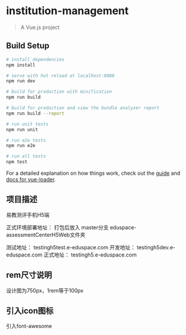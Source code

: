 # institution-management

> A Vue.js project

## Build Setup

``` bash
# install dependencies
npm install

# serve with hot reload at localhost:8080
npm run dev

# build for production with minification
npm run build

# build for production and view the bundle analyzer report
npm run build --report

# run unit tests
npm run unit

# run e2e tests
npm run e2e

# run all tests
npm test
```

For a detailed explanation on how things work, check out the [guide](http://vuejs-templates.github.io/webpack/) and [docs for vue-loader](http://vuejs.github.io/vue-loader).

##  项目描述
  易教测评手机H5端

  正式环境部署地址：
  打包后放入
  master分支
  eduspace-assessmentCenterH5Web文件夹

  测试地址： testingh5test.e-eduspace.com
  开发地址： testingh5dev.e-eduspace.com
  正式地址： testingh5.e-eduspace.com

## rem尺寸说明
   设计图为750px，1rem等于100px

## 引入icon图标
   引入font-awesome
